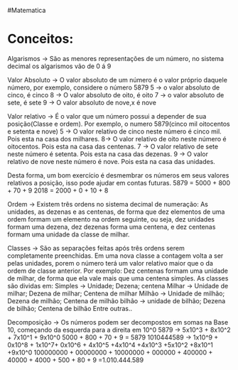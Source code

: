 #Matematica
# Conceitos:

Algarismos -> São as menores representações de um número, no sistema decimal os algarismos vão de 0 á 9

Valor Absoluto -> O valor absoluto de um número é o valor próprio daquele número, por exemplo, considere o número 5879
	5 -> o valor absoluto de cinco, é cinco
	8 -> O valor absoluto de oito, é oito
	7 -> o valor absoluto de sete, é sete
	9 -> O valor absoluto de nove,x é nove

Valor relativo -> É o valor que um número possui a depender de sua posição(Classe e ordem). Por exemplo, o numero 5879(cinco mil oitocentos e setenta e nove)
	5 -> O valor relativo de cinco neste número é cinco mil. Pois esta na casa dos milhares.
	8-> O valor relativo de oito neste número é oitocentos. Pois esta na casa das centenas.
	7 -> O valor relativo de sete neste número é setenta. Pois esta na casa das dezenas.
	9 -> O valor relativo de nove neste número é nove. Pois esta na casa das unidades.

Desta forma, um bom exercício é desmembrar os números em seus valores relativos a posição, isso pode ajudar em contas futuras.
	5879 = 5000 + 800 + 70 + 9
	2018 = 2000 + 0 + 10 + 8

Ordem -> Existem três ordens no sistema decimal de numeração: As unidades, as dezenas e as centenas, de forma que dez elementos de uma ordem formam um elemento na ordem seguinte, ou seja, dez unidades formam uma dezena, dez dezenas forma uma centena, e dez centenas formam uma unidade da classe de milhar.

Classes -> São as separações feitas após três ordens serem completamente preenchidas. Em uma nova classe a contagem volta a ser pelas unidades, porem o número terá um valor relativo maior que o da ordem de classe anterior. Por exemplo: Dez centenas formam uma unidade de milhar, de forma que ela vale mais que uma centena simples. As classes são dividas em:
	Simples -> Unidade; Dezena; centena
	Milhar -> Unidade de milhar; Dezena de milhar; Centena de milhar
	Milhão -> Unidade de milhão; Dezena de milhão; Centena de milhão
	bilhão -> unidade de bilhão; Dezena de bilhão; Centena de bilhão
	Entre outras..

Decomposição -> Os números podem ser decompostos em somas na Base 10, começando da esquerda para a direita em 10^0
	5879 -> 5x10^3 + 8x10^2 + 7x10^1 + 9x10^0
		5000 + 800 + 70 + 9 = 5879
	1010444589 -> 1x10^9 + 0x10^8 + 1x10^7+ 0x10^6 + 4x10^5 +4x10^4 +4x10^3 +5x10^2 +8x10^1 +9x10^0
		100000000 + 00000000 + 10000000 + 000000 + 400000 + 40000 + 4000 + 500 + 80 + 9 =1.010.444.589


